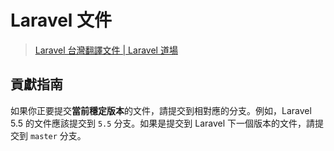 # Laravel 文件

> [Laravel 台灣翻譯文件 | Laravel 道場](https://docs.laravel-dojo.com/laravel/)

## 貢獻指南

如果你正要提交**當前穩定版本**的文件，請提交到相對應的分支。例如，Laravel 5.5 的文件應該提交到 `5.5` 分支。如果是提交到 Laravel 下一個版本的文件，請提交到 `master` 分支。
